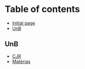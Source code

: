 # Table of contents

* [Initial page](README.md)
* [UnB](unb.md)

## UnB

* [CJR](unb-1/cjr.md)
* [Matérias](unb-1/materias.md)

